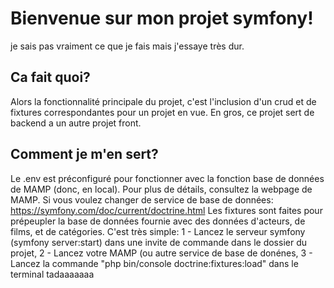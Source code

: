 # Bienvenue sur mon projet symfony!
je sais pas vraiment ce que je fais mais j'essaye très dur.

## Ca fait quoi?
Alors la fonctionnalité principale du projet, c'est l'inclusion d'un crud et de fixtures correspondantes pour un projet en vue. En gros, ce projet sert de backend a un autre projet front.

## Comment je m'en sert?
Le .env est préconfiguré pour fonctionner avec la fonction base de données de MAMP (donc, en local). Pour plus de détails, consultez la webpage de MAMP. Si vous voulez changer de service de base de données: https://symfony.com/doc/current/doctrine.html
Les fixtures sont faites pour prépeupler la base de données fournie avec des données d'acteurs, de films, et de catégories. C'est très simple:
  1 - Lancez le serveur symfony (symfony server:start) dans une invite de commande dans le dossier du projet,
  2 - Lancez votre MAMP (ou autre service de base de donénes,
  3 - Lancez la commande "php bin/console doctrine:fixtures:load" dans le terminal
tadaaaaaaa
